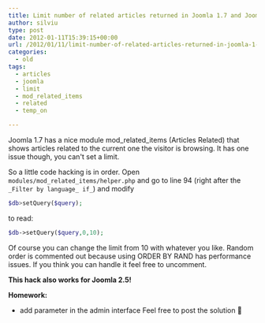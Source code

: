 ```yaml
---
title: Limit number of related articles returned in Joomla 1.7 and Joomla 2.5
author: silviu
type: post
date: 2012-01-11T15:39:15+00:00
url: /2012/01/11/limit-number-of-related-articles-returned-in-joomla-1-7/
categories:
  - old
tags:
  - articles
  - joomla
  - limit
  - mod_related_items
  - related
  - temp_on

---
```

Joomla 1.7 has a nice module mod_related_items (Articles Related) that shows articles related to the current one the visitor is browsing. It has one issue though, you can't set a limit.

So a little code hacking is in order. Open `modules/mod_related_items/helper.php` and go to line 94 (right after the `_Filter by language_ if_`) and modify 

```php
$db>setQuery($query); 
```

to read:

```php
$db->setQuery($query,0,10);
```

Of course you can change the limit from 10 with whatever you like. Random order is commented out because using ORDER BY RAND has performance issues. If you think you can handle it feel free to uncomment.

**This hack also works for Joomla 2.5!**

**Homework:**

  * add parameter in the admin interface Feel free to post the solution 🙂